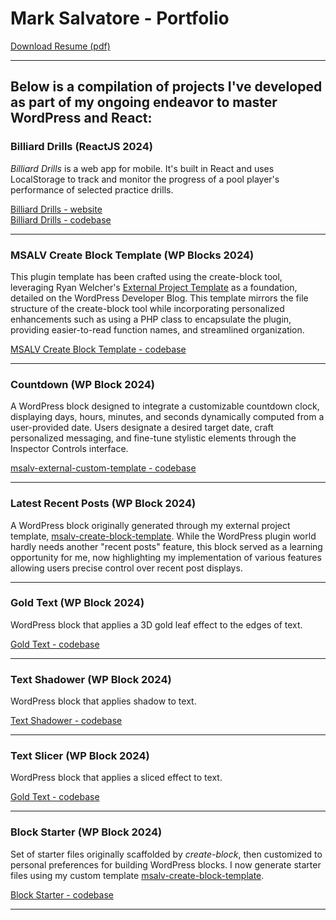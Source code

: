 # Mark Salvatore - Portfolio

[Download Resume (pdf)](Mark_Salvatore_WordPress.pdf)

---
## Below is a compilation of projects I've developed as part of my ongoing endeavor to master WordPress and React:


### Billiard Drills (ReactJS 2024)

*Billiard Drills* is a web app for mobile. It's built in React and uses LocalStorage to track and monitor the progress of a pool player's performance of selected practice drills.

[Billiard Drills - website](http://billiard-drills.web.app)  
[Billiard Drills - codebase](https://github.com/salvatoremark/billiard-drills)

---

### MSALV Create Block Template (WP Blocks 2024)

This plugin template has been crafted using the create-block tool, leveraging Ryan Welcher's [External Project Template](https://developer.wordpress.org/news/2024/04/16/creating-an-external-project-template-for-create-block/) as a foundation, detailed on the WordPress Developer Blog. This template mirrors the file structure of the create-block tool while incorporating personalized enhancements such as using a PHP class to encapsulate the plugin, providing easier-to-read function names, and streamlined organization.
 
[MSALV Create Block Template - codebase](https://github.com/salvatoremark/msalv-create-block-template)

---

### Countdown (WP Block 2024)

A WordPress block designed to integrate a customizable countdown clock, displaying days, hours, minutes, and seconds dynamically computed from a user-provided date. Users designate a desired target date, craft personalized messaging, and fine-tune stylistic elements through the Inspector Controls interface.

[msalv-external-custom-template - codebase](https://github.com/salvatoremark/msalv-create-block-template)

---

### Latest Recent Posts (WP Block 2024)

A WordPress block originally generated through my external project template, [msalv-create-block-template](https://github.com/salvatoremark/msalv-create-block-template). While the WordPress plugin world hardly needs another "recent posts" feature, this block served as a learning opportunity for me, now highlighting my implementation of various features allowing users precise control over recent post displays.

---

### Gold Text (WP Block 2024)

WordPress block that applies a 3D gold leaf effect to the edges of text.

[Gold Text - codebase](https://github.com/salvatoremark/golden-text)

---

### Text Shadower (WP Block 2024)

WordPress block that applies shadow to text.

[Text Shadower - codebase](https://github.com/salvatoremark/text-shadower)

---

### Text Slicer (WP Block 2024)

WordPress block that applies a sliced effect to text.

[Gold Text - codebase](https://github.com/salvatoremark/text-slicer)

---

### Block Starter (WP Block 2024)

Set of starter files originally scaffolded by *create-block*, then customized to personal preferences for building WordPress blocks. I now generate starter files using my custom template [msalv-create-block-template](https://github.com/salvatoremark/msalv-create-block-template).

[Block Starter - codebase](https://github.com/salvatoremark/block-starter)

---